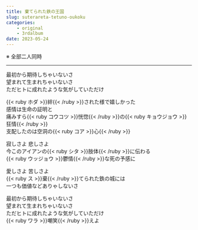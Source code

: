 ```yaml
---
title: 棄てられた鉄の王国
slug: suterareta-tetuno-oukoku
categories:
    - original
    - 3rdalbum
date: 2023-05-24
---
```


※ 全部二人同時

---

最初から期待しちゃいないさ  
望まれて生まれちゃいないさ  
ただヒトに成れたような気がしていただけ  

{{< ruby ホダ >}}絆{{< /ruby >}}された様で嬉しかった  
感情は生命の証明と  
痛みすら{{< ruby コウコツ >}}恍惚{{< /ruby >}}の{{< ruby キョウジョウ >}}狂情{{< /ruby >}}  
支配したのは空洞の{{< ruby コア >}}心{{< /ruby >}}  

寂しさよ 悲しさよ  
今このアイアンの{{< ruby シタ >}}肢体{{< /ruby >}}に伝わる  
{{< ruby ウッジョウ >}}鬱情{{< /ruby >}}な死の予感に  

愛しさよ 苦しさよ  
{{< ruby ス >}}棄{{< /ruby >}}てられた鉄の城には  
一つも価値などありゃしないさ  

最初から期待しちゃいないさ  
望まれて生まれちゃいないさ  
ただヒトに成れたような気がしていただけ  
{{< ruby ワラ >}}嘲笑{{< /ruby >}}えよ  

